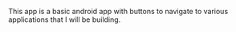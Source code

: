 This app is a basic android app with buttons to navigate to various applications that I will be building.